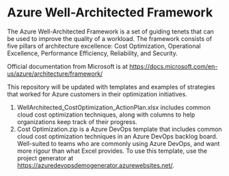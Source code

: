 # Azure Well-Architected Framework 
The Azure Well-Architected Framework is a set of guiding tenets that can be used to improve the quality of a workload. The framework consists of five pillars of architecture excellence: Cost Optimization, Operational Excellence, Performance Efficiency, Reliability, and Security. 

Official documentation from Microsoft is at https://docs.microsoft.com/en-us/azure/architecture/framework/

This repository will be updated with templates and examples of strategies that worked for Azure customers in their optimization initiatives. 

1. WellArchitected_CostOptimization_ActionPlan.xlsx includes common cloud cost optimization techniques, along with columns to help organizations keep track of their progress. 
2. Cost Optimization.zip is a Azure DevOps template that includes common cloud cost optimization techniques in an Azure DevOps backlog board. Well-suited to teams who are commonly using Azure DevOps, and want more rigour than what Excel provides. To use this template, use the project generator at https://azuredevopsdemogenerator.azurewebsites.net/. 
